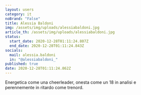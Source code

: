 ```yaml
---
layout: users
category: it
noBrand: "False"
title: Alessia Baldoni
img: /assets/img/uploads/alessiabaldoni.jpg
article_th: /assets/img/uploads/alessiabaldoni.jpg
status:
  start_date: 2020-12-28T01:11:24.807Z
  end_date: 2020-12-28T01:11:24.843Z
socials:
  mail: alessia.baldoni
  in: "@alessiabaldoni_"
published: true
date: 2020-12-28T01:11:24.862Z
---
```

Energetica come una cheerleader, onesta come un 18 in analisi e perennemente in ritardo come trenord.